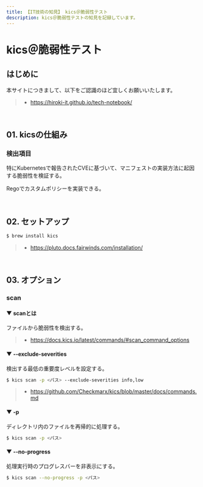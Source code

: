 ```yaml
---
title: 【IT技術の知見】 kics＠脆弱性テスト
description: kics＠脆弱性テストの知見を記録しています。
---
```


# kics＠脆弱性テスト

## はじめに

本サイトにつきまして、以下をご認識のほど宜しくお願いいたします。

> - https://hiroki-it.github.io/tech-notebook/

<br>

## 01. kicsの仕組み

### 検出項目

特にKubernetesで報告されたCVEに基づいて、マニフェストの実装方法に起因する脆弱性を検証する。

Regoでカスタムポリシーを実装できる。

<br>

## 02. セットアップ

```bash
$ brew install kics
```

> - https://pluto.docs.fairwinds.com/installation/

<br>

## 03. オプション

### scan

#### ▼ scanとは

ファイルから脆弱性を検出する。

> - https://docs.kics.io/latest/commands/#scan_command_options

#### ▼ --exclude-severities

検出する最低の重要度レベルを設定する。

```bash
$ kics scan -p <パス> --exclude-severities info,low
```

> - https://github.com/Checkmarx/kics/blob/master/docs/commands.md

#### ▼ -p

ディレクトリ内のファイルを再帰的に処理する。

```bash
$ kics scan -p <パス>
```

#### ▼ --no-progress

処理実行時のプログレスバーを非表示にする。

```bash
$ kics scan --no-progress -p <パス>
```

<br>
